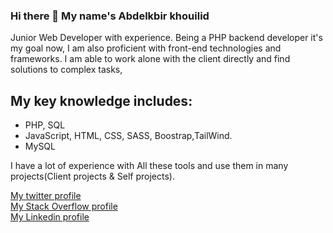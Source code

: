### Hi there 👋 My name's Abdelkbir khouilid

Junior Web Developer with experience. Being a PHP backend developer it's my goal now, I am also proficient with front-end technologies and frameworks.
I am able to work alone with the client directly and find solutions to  complex tasks,

## My key knowledge includes:
- PHP, SQL
- JavaScript, HTML, CSS, SASS, Boostrap,TailWind.
- MySQL


I have a lot of experience with All these tools and use them in many projects(Client projects & Self projects).

[My twitter profile](https://twitter.com/AbdelkbirKhoui1)  
[My Stack Overflow profile](https://stackoverflow.com/users/12404562/a-khouilid)  
[My Linkedin profile](www.linkedin.com/in/abdelkbir-khouilid)  

<!--
**khouilid/khouilid** is a ✨ _special_ ✨ repository because its `README.md` (this file) appears on your GitHub profile.

